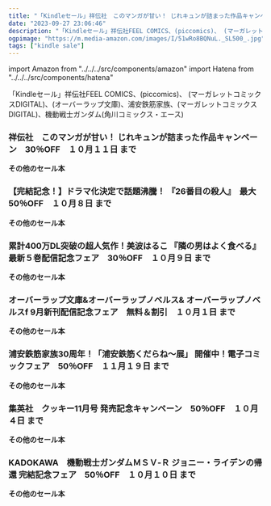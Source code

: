 ```yaml
---
title: "「Kindleセール」祥伝社　このマンガが甘い！ じれキュンが詰まった作品キャンペーン　30％OFF、オーバーラップ文庫&オーバーラップノベルス& オーバーラップノベルスf 9月新刊配信記念フェア　無料＆割引、KADOKAWA　機動戦士ガンダムＭＳＶ‐Ｒ ジョニー・ライデンの帰還 完結記念フェア　50％OFF"
date: "2023-09-27 23:06:46"
description: "「Kindleセール」祥伝社FEEL COMICS、(piccomics)、 (マーガレットコミックスDIGITAL)、(オーバーラップ文庫)、浦安鉄筋家族、(マーガレットコミックスDIGITAL)、機動戦士ガンダム(角川コミックス・エース)"
ogpimage: "https://m.media-amazon.com/images/I/51wRo8BQNuL._SL500_.jpg"
tags: ["kindle sale"]
---
```

import Amazon from "../../../src/components/amazon"
import Hatena from "../../../src/components/hatena"

「Kindleセール」祥伝社FEEL COMICS、(piccomics)、 (マーガレットコミックスDIGITAL)、(オーバーラップ文庫)、浦安鉄筋家族、(マーガレットコミックスDIGITAL)、機動戦士ガンダム(角川コミックス・エース)



### 祥伝社　このマンガが甘い！ じれキュンが詰まった作品キャンペーン　30％OFF　１０月１１日 まで

<Amazon asin="B0BYJF973R" />



<Amazon asin="B0BSFCKPTS" />



<Amazon asin="B0BJ5XYBH7" />


**その他のセール本**

<Hatena src="https://kyukyunyorituryo.github.io/kindle_sale/20231011s35533/" title=""/>

### 【完結記念！】ドラマ化決定で話題沸騰！ 『26番目の殺人』　最大50％OFF　１０月８日 まで

<Amazon asin="B08X1TX7SB" />



<Amazon asin="B0BKFTMTV7" />



<Amazon asin="B09D7CW8HG" />


**その他のセール本**

<Hatena src="https://kyukyunyorituryo.github.io/kindle_sale/20231008s35536/" title=""/>

### 累計400万DL突破の超人気作！美波はるこ 『隣の男はよく食べる』最新５巻配信記念フェア　30％OFF　１０月９日 まで

<Amazon asin="B0B1QCHNJ5" />


**その他のセール本**

<Hatena src="https://kyukyunyorituryo.github.io/kindle_sale/20231009s35505/" title=""/>

### オーバーラップ文庫&オーバーラップノベルス& オーバーラップノベルスf 9月新刊配信記念フェア　無料＆割引　１０月１日 まで

<Amazon asin="B0C4SJQQL9" />



<Amazon asin="B0C4SJSXY7" />



<Amazon asin="B0C1Z7GTY9" />


**その他のセール本**

<Hatena src="https://kyukyunyorituryo.github.io/kindle_sale/20231001s35486/" title=""/>

### 浦安鉄筋家族30周年！「浦安鉄筋くだらね～展」 開催中！電子コミックフェア　50％OFF　１１月１９日 まで

<Amazon asin="B013DZ3NAM" />



<Amazon asin="B095Y7HV7X" />



<Amazon asin="B00LFLOGBC" />


**その他のセール本**

<Hatena src="https://kyukyunyorituryo.github.io/kindle_sale/20231119s35502/" title=""/>

### 集英社　クッキー11月号 発売記念キャンペーン　50％OFF　１０月４日 まで

<Amazon asin="B09KV539KR" />



<Amazon asin="B074332BGF" />



<Amazon asin="B01M0IRZS7" />


**その他のセール本**

<Hatena src="https://kyukyunyorituryo.github.io/kindle_sale/20231004s35515/" title=""/>

### KADOKAWA　機動戦士ガンダムＭＳＶ‐Ｒ ジョニー・ライデンの帰還 完結記念フェア　50％OFF　１０月１０日 まで

<Amazon asin="B00FMIZN8E" />



<Amazon asin="B00FMIZLOU" />



<Amazon asin="B00FMIZKHI" />


**その他のセール本**

<Hatena src="https://kyukyunyorituryo.github.io/kindle_sale/20231010s35543/" title=""/>
